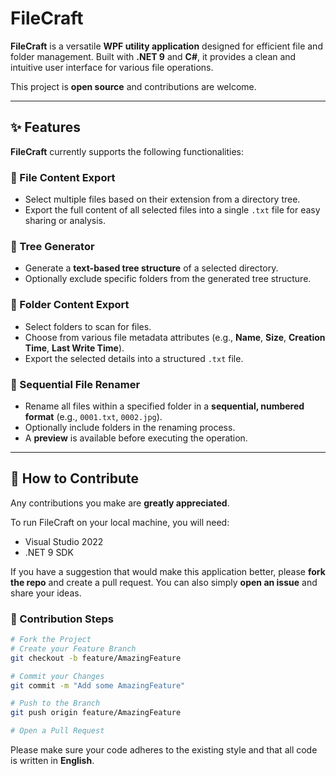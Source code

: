 # FileCraft

**FileCraft** is a versatile **WPF utility application** designed for efficient file and folder management. Built with **.NET 9** and **C#**, it provides a clean and intuitive user interface for various file operations.

This project is **open source** and contributions are welcome.

---

## ✨ Features

**FileCraft** currently supports the following functionalities:

### 📂 File Content Export

* Select multiple files based on their extension from a directory tree.
* Export the full content of all selected files into a single `.txt` file for easy sharing or analysis.

### 🔺 Tree Generator

* Generate a **text-based tree structure** of a selected directory.
* Optionally exclude specific folders from the generated tree structure.

### 📄 Folder Content Export

* Select folders to scan for files.
* Choose from various file metadata attributes (e.g., **Name**, **Size**, **Creation Time**, **Last Write Time**).
* Export the selected details into a structured `.txt` file.

### 🔄 Sequential File Renamer

* Rename all files within a specified folder in a **sequential, numbered format** (e.g., `0001.txt`, `0002.jpg`).
* Optionally include folders in the renaming process.
* A **preview** is available before executing the operation.

---

## 🚀 How to Contribute

Any contributions you make are **greatly appreciated**.

To run FileCraft on your local machine, you will need:

* Visual Studio 2022
* .NET 9 SDK

If you have a suggestion that would make this application better, please **fork the repo** and create a pull request. You can also simply **open an issue** and share your ideas.

### 📁 Contribution Steps

```bash
# Fork the Project
# Create your Feature Branch
git checkout -b feature/AmazingFeature

# Commit your Changes
git commit -m "Add some AmazingFeature"

# Push to the Branch
git push origin feature/AmazingFeature

# Open a Pull Request
```

Please make sure your code adheres to the existing style and that all code is written in **English**.
